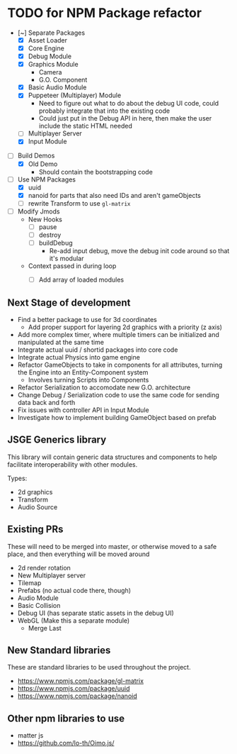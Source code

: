 # TODO for NPM Package refactor

- [~] Separate Packages
    - [x] Asset Loader
    - [x] Core Engine
    - [x] Debug Module
    - [x] Graphics Module
        - Camera
        - G.O. Component
    - [x] Basic Audio Module
    - [x] Puppeteer (Multiplayer) Module
        - Need to figure out what to do about the debug UI code, could probably integrate that into the existing code
        - Could just put in the Debug API in here, then make the user include the static HTML needed
    - [ ] Multiplayer Server
    - [x] Input Module
- [ ] Build Demos
    - [x] Old Demo
        - Should contain the bootstrapping code
- [ ] Use NPM Packages
    - [x] uuid
    - [x] nanoid for parts that also need IDs and aren't gameObjects
    - [ ] rewrite Transform to use `gl-matrix`
- [ ] Modify Jmods
    - New Hooks
        - [ ] pause
        - [ ] destroy
        - [ ] buildDebug
            - Re-add input debug, move the debug init code around so that it's modular
    - Context passed in during loop
        - [ ] Add array of loaded modules


## Next Stage of development

- Find a better package to use for 3d coordinates
    - Add proper support for layering 2d graphics with a priority (z axis)
- Add more complex timer, where multiple timers can be initialized and manipulated at the same time
- Integrate actual uuid / shortid packages into core code
- Integrate actual Physics into game engine
- Refactor GameObjects to take in components for all attributes, turning the Engine into an Entity-Component system
    - Involves turning Scripts into Components
- Refactor Serialization to accomodate new G.O. architecture
- Change Debug / Serialization code to use the same code for sending data back and forth
- Fix issues with controller API in Input Module
- Investigate how to implement building GameObject based on prefab

## JSGE Generics library

This library will contain generic data structures and components to help facilitate interoperability with other modules.

Types:
- 2d graphics
- Transform
- Audio Source

## Existing PRs

These will need to be merged into master, or otherwise moved to a safe place, and then everything will be moved around

- 2d render rotation
- New Multiplayer server
- Tilemap
- Prefabs (no actual code there, though)
- Audio Module
- Basic Collision
- Debug UI (has separate static assets in the debug UI)
- WebGL (Make this a separate module)
    - Merge Last

## New Standard libraries

These are standard libraries to be used throughout the project.

- https://www.npmjs.com/package/gl-matrix
- https://www.npmjs.com/package/uuid
- https://www.npmjs.com/package/nanoid

## Other npm libraries to use

- matter js
- https://github.com/lo-th/Oimo.js/
